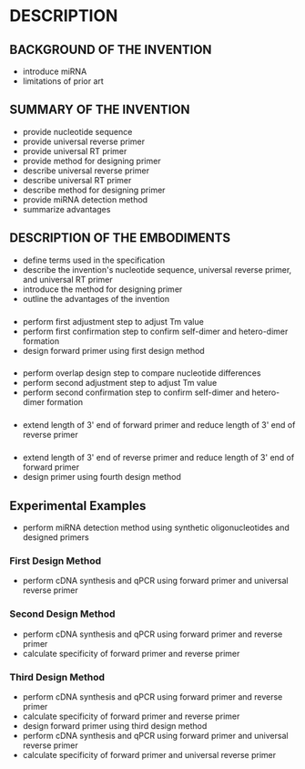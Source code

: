 # DESCRIPTION

## BACKGROUND OF THE INVENTION

- introduce miRNA
- limitations of prior art

## SUMMARY OF THE INVENTION

- provide nucleotide sequence
- provide universal reverse primer
- provide universal RT primer
- provide method for designing primer
- describe universal reverse primer
- describe universal RT primer
- describe method for designing primer
- provide miRNA detection method
- summarize advantages

## DESCRIPTION OF THE EMBODIMENTS

- define terms used in the specification
- describe the invention's nucleotide sequence, universal reverse primer, and universal RT primer
- introduce the method for designing primer
- outline the advantages of the invention

### <First Design Method>

- perform first adjustment step to adjust Tm value
- perform first confirmation step to confirm self-dimer and hetero-dimer formation
- design forward primer using first design method

### <Second Design Method>

- perform overlap design step to compare nucleotide differences
- perform second adjustment step to adjust Tm value
- perform second confirmation step to confirm self-dimer and hetero-dimer formation

### <Third Design Method>

- extend length of 3' end of forward primer and reduce length of 3' end of reverse primer

### <Fourth Design Method>

- extend length of 3' end of reverse primer and reduce length of 3' end of forward primer
- design primer using fourth design method

## Experimental Examples

- perform miRNA detection method using synthetic oligonucleotides and designed primers

### First Design Method

- perform cDNA synthesis and qPCR using forward primer and universal reverse primer

### Second Design Method

- perform cDNA synthesis and qPCR using forward primer and reverse primer
- calculate specificity of forward primer and reverse primer

### Third Design Method

- perform cDNA synthesis and qPCR using forward primer and reverse primer
- calculate specificity of forward primer and reverse primer
- design forward primer using third design method
- perform cDNA synthesis and qPCR using forward primer and universal reverse primer
- calculate specificity of forward primer and universal reverse primer

